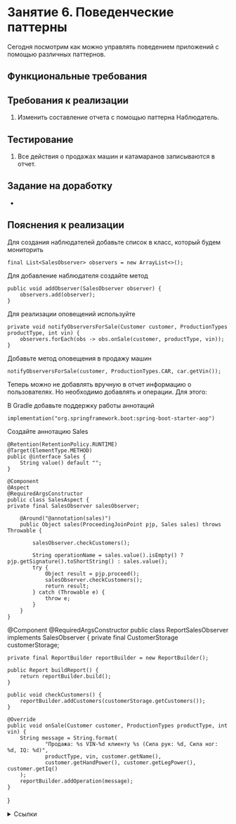 # Занятие 6. Поведенческие паттерны
Сегодня посмотрим как можно управлять поведением приложений с помощью различных паттернов.
## Функциональные требования
## Требования к реализации
1. Изменить составление отчета с помощью паттерна Наблюдатель.
## Тестирование
1. Все действия о продажах машин и катамаранов записываются в отчет.
## Задание на доработку
- 
## Пояснения к реализации
Для создания наблюдателей добавьте список в класс, который будем мониторить 
```
final List<SalesObserver> observers = new ArrayList<>();
```

Для добавление наблюдателя создайте метод
```
public void addObserver(SalesObserver observer) {
    observers.add(observer);
}
```

Для реализации оповещений используйте
```
private void notifyObserversForSale(Customer customer, ProductionTypes productType, int vin) {
    observers.forEach(obs -> obs.onSale(customer, productType, vin));
}
```

Добавьте метод оповещения в продажу машин
```
notifyObserversForSale(customer, ProductionTypes.CAR, car.getVin());
```

Теперь можно не добавлять вручную в отчет информацию о пользователях. 
Но необходимо добавлять и операции. Для этого:

В Gradle добавьте поддержку работы аннотаций
```
implementation("org.springframework.boot:spring-boot-starter-aop")
```

Создайте аннотацию Sales
```
@Retention(RetentionPolicy.RUNTIME)
@Target(ElementType.METHOD)
public @interface Sales {
    String value() default "";
}
```

```
@Component
@Aspect
@RequiredArgsConstructor
public class SalesAspect {
private final SalesObserver salesObserver;

    @Around("@annotation(sales)")
    public Object sales(ProceedingJoinPoint pjp, Sales sales) throws Throwable {

        salesObserver.checkCustomers();

        String operationName = sales.value().isEmpty() ? pjp.getSignature().toShortString() : sales.value();
        try {
            Object result = pjp.proceed();
            salesObserver.checkCustomers();
            return result;
        } catch (Throwable e) {
            throw e;
        }
    }
}
```


@Component
@RequiredArgsConstructor
public class ReportSalesObserver implements SalesObserver {
private final CustomerStorage customerStorage;

    private final ReportBuilder reportBuilder = new ReportBuilder();

    public Report buildReport() {
        return reportBuilder.build();
    }

    public void checkCustomers() {
        reportBuilder.addCustomers(customerStorage.getCustomers());
    }

    @Override
    public void onSale(Customer customer, ProductionTypes productType, int vin) {
        String message = String.format(
                "Продажа: %s VIN-%d клиенту %s (Сила рук: %d, Сила ног: %d, IQ: %d)",
                productType, vin, customer.getName(),
                customer.getHandPower(), customer.getLegPower(), customer.getIq()
        );
        reportBuilder.addOperation(message);
    }
}




<details> 
<summary>Ссылки</summary>
1. 
</details>